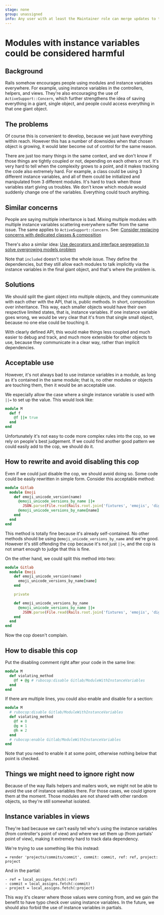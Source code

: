 ```yaml
---
stage: none
group: unassigned
info: Any user with at least the Maintainer role can merge updates to this content. For details, see https://docs.gitlab.com/ee/development/development_processes.html#development-guidelines-review.
---
```


# Modules with instance variables could be considered harmful

## Background

Rails somehow encourages people using modules and instance variables
everywhere. For example, using instance variables in the controllers,
helpers, and views. They're also encouraging the use of
`ActiveSupport::Concern`, which further strengthens the idea of
saving everything in a giant, single object, and people could access
everything in that one giant object.

## The problems

Of course this is convenient to develop, because we just have everything
within reach. However this has a number of downsides when that chosen object
is growing, it would later become out of control for the same reason.

There are just too many things in the same context, and we don't know if
those things are tightly coupled or not, depending on each others or not.
It's very hard to tell when the complexity grows to a point, and it makes
tracking the code also extremely hard. For example, a class could be using
3 different instance variables, and all of them could be initialized and
manipulated from 3 different modules. It's hard to track when those variables
start giving us troubles. We don't know which module would suddenly change
one of the variables. Everything could touch anything.

## Similar concerns

People are saying multiple inheritance is bad. Mixing multiple modules with
multiple instance variables scattering everywhere suffer from the same issue.
The same applies to `ActiveSupport::Concern`. See:
[Consider replacing concerns with dedicated classes & composition](https://gitlab.com/gitlab-org/gitlab/-/issues/16270)

There's also a similar idea:
[Use decorators and interface segregation to solve overgrowing models problem](https://gitlab.com/gitlab-org/gitlab/-/issues/14235)

Note that `included` doesn't solve the whole issue. They define the
dependencies, but they still allow each modules to talk implicitly via the
instance variables in the final giant object, and that's where the problem is.

## Solutions

We should split the giant object into multiple objects, and they communicate
with each other with the API, that is, public methods. In short, composition over
inheritance. This way, each smaller objects would have their own respective
limited states, that is, instance variables. If one instance variable goes wrong,
we would be very clear that it's from that single small object, because
no one else could be touching it.

With clearly defined API, this would make things less coupled and much easier
to debug and track, and much more extensible for other objects to use, because
they communicate in a clear way, rather than implicit dependencies.

## Acceptable use

However, it's not always bad to use instance variables in a module,
as long as it's contained in the same module; that is, no other modules or
objects are touching them, then it would be an acceptable use.

We especially allow the case where a single instance variable is used with
`||=` to set up the value. This would look like:

```ruby
module M
  def f
    @f ||= true
  end
end
```

Unfortunately it's not easy to code more complex rules into the cop, so
we rely on people's best judgement. If we could find another good pattern
we could easily add to the cop, we should do it.

## How to rewrite and avoid disabling this cop

Even if we could just disable the cop, we should avoid doing so. Some code
could be easily rewritten in simple form. Consider this acceptable method:

```ruby
module Gitlab
  module Emoji
    def emoji_unicode_version(name)
      @emoji_unicode_versions_by_name ||=
        JSON.parse(File.read(Rails.root.join('fixtures', 'emojis', 'digests.json')))
      @emoji_unicode_versions_by_name[name]
    end
  end
end
```

This method is totally fine because it's already self-contained. No other
methods should be using `@emoji_unicode_versions_by_name` and we're good.
However it's still offending the cop because it's not just `||=`, and the
cop is not smart enough to judge that this is fine.

On the other hand, we could split this method into two:

```ruby
module Gitlab
  module Emoji
    def emoji_unicode_version(name)
      emoji_unicode_versions_by_name[name]
    end

    private

    def emoji_unicode_versions_by_name
      @emoji_unicode_versions_by_name ||=
        JSON.parse(File.read(Rails.root.join('fixtures', 'emojis', 'digests.json')))
    end
  end
end
```

Now the cop doesn't complain.

## How to disable this cop

Put the disabling comment right after your code in the same line:

```ruby
module M
  def violating_method
    @f + @g # rubocop:disable Gitlab/ModuleWithInstanceVariables
  end
end
```

If there are multiple lines, you could also enable and disable for a section:

```ruby
module M
  # rubocop:disable Gitlab/ModuleWithInstanceVariables
  def violating_method
    @f = 0
    @g = 1
    @h = 2
  end
  # rubocop:enable Gitlab/ModuleWithInstanceVariables
end
```

Note that you need to enable it at some point, otherwise nothing below
that point is checked.

## Things we might need to ignore right now

Because of the way Rails helpers and mailers work, we might not be able to
avoid the use of instance variables there. For those cases, we could ignore
them at the moment. Those modules are not shared with
other random objects, so they're still somewhat isolated.

## Instance variables in views

They're bad because we can't easily tell who's using the instance variables
(from controller's point of view) and where we set them up (from partials'
point of view), making it extremely hard to track data dependency.

We're trying to use something like this instead:

```haml
= render 'projects/commits/commit', commit: commit, ref: ref, project: project
```

And in the partial:

```haml
- ref = local_assigns.fetch(:ref)
- commit = local_assigns.fetch(:commit)
- project = local_assigns.fetch(:project)
```

This way it's clearer where those values were coming from, and we gain the
benefit to have typo check over using instance variables. In the future,
we should also forbid the use of instance variables in partials.
